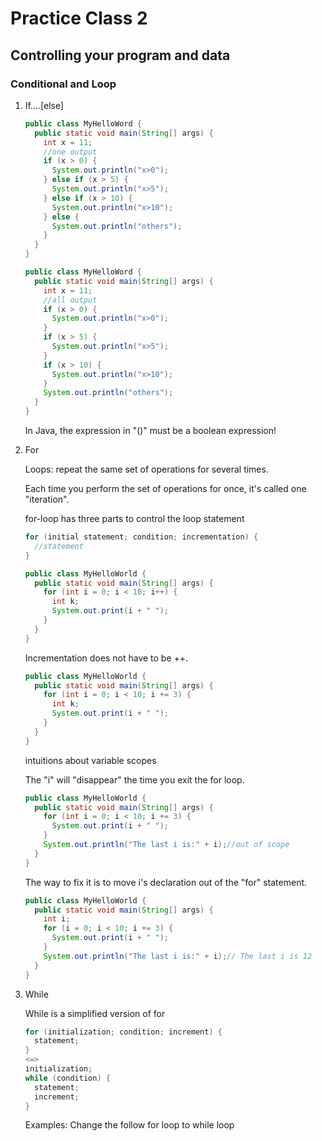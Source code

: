 # Practice Class 2


## Controlling your program and data

### Conditional and Loop

1. If....[else]

   ```java
   public class MyHelloWord {
     public static void main(String[] args) {
       int x = 11;
       //one output
       if (x > 0) {
         System.out.println("x>0");
       } else if (x > 5) {
         System.out.println("x>5");
       } else if (x > 10) {
         System.out.println("x>10");
       } else {
         System.out.println("others");
       }
     }
   }
   ```

   ```java
   public class MyHelloWord {
     public static void main(String[] args) {
       int x = 11;
       //all output
       if (x > 0) {
         System.out.println("x>0");
       }
       if (x > 5) {
         System.out.println("x>5");
       }
       if (x > 10) {
         System.out.println("x>10");
       }
       System.out.println("others");
     }
   }
   ```

   In Java, the expression in "()" must be a boolean expression!

   

2. For

   Loops: repeat the same set of operations for several times.

   Each time you perform the set of operations for once, it's called one "iteration".

   for-loop has three parts to control the loop statement

   ```java
   for (initial statement; condition; incrementation) {
     //statement
   }
   
   public class MyHelloWorld {
     public static void main(String[] args) {
       for (int i = 0; i < 10; i++) {
         int k;
         System.out.print(i + " ");
       }
     }
   }
   ```

   Incrementation does not have to be ++.

   ```java
   public class MyHelloWorld {
     public static void main(String[] args) {
       for (int i = 0; i < 10; i += 3) {
         int k;
         System.out.print(i + " ");
       }
     }
   }
   ```

   intuitions about variable scopes

   The "i" will "disappear" the time you exit the for loop.

   ```java
   public class MyHelloWorld {
     public static void main(String[] args) {
       for (int i = 0; i < 10; i += 3) {
         System.out.print(i + " ");
       }
       System.out.println("The last i is:" + i);//out of scope
     }
   }
   ```

   The way to fix it is to move i's declaration out of the "for" statement.

   ```java
   public class MyHelloWorld {
     public static void main(String[] args) {
       int i;
       for (i = 0; i < 10; i += 3) {
         System.out.print(i + " ");
       }
       System.out.println("The last i is:" + i);// The last i is 12
     }
   }
   ```

3. While

   While is a simplified version of for

   ```java
   for (initialization; condition; increment) {
     statement;
   }
   <=>
   initialization;
   while (condition) {
     statement;
     increment;
   }
   ```

   Examples: Change the follow for loop to while loop

   


